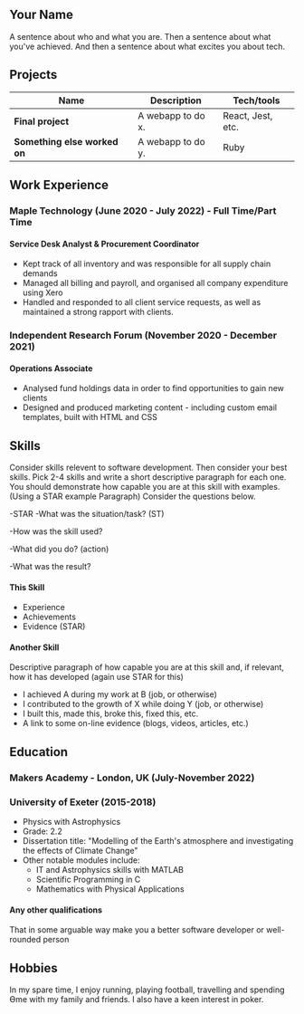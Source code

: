 ## Your Name

A sentence about who and what you are. Then a sentence about what you've achieved. And then a sentence about what excites you about tech.

## Projects

| Name                         | Description       | Tech/tools        |
| ---------------------------- | ----------------- | ----------------- |
| **Final project**            | A webapp to do x. | React, Jest, etc. |
| **Something else worked on** | A webapp to do y. | Ruby              |

## Work Experience

### Maple Technology (June 2020 - July 2022) - Full Time/Part Time  
#### Service Desk Analyst & Procurement Coordinator

- Kept track of all inventory and was responsible for all supply chain demands
- Managed all billing and payroll, and organised all company expenditure using Xero
- Handled and responded to all client service requests, as well as maintained a strong rapport with clients.

### Independent Research Forum (November 2020 - December 2021)  
#### Operations Associate

- Analysed fund holdings data in order to find opportunities to gain new clients
- Designed and produced marketing content - including custom email templates, built with HTML and CSS

## Skills

Consider skills relevent to software development. Then consider your best skills. Pick 2-4 skills and write a short descriptive paragraph for each one. You should demonstrate how capable you are at this skill with examples.
(Using a STAR example Paragraph) Consider the questions below.

-STAR
-What was the situation/task? (ST)

-How was the skill used?

-What did you do? (action)

-What was the result?


#### This Skill

- Experience
- Achievements
- Evidence (STAR)

#### Another Skill

Descriptive paragraph of how capable you are at this skill and, if relevant, how it has developed (again use STAR for this)

- I achieved A during my work at B (job, or otherwise)
- I contributed to the growth of X while doing Y (job, or otherwise)
- I built this, made this, broke this, fixed this, etc.
- A link to some on-line evidence (blogs, videos, articles, etc.)

## Education

### Makers Academy - London, UK (July-November 2022)

### University of Exeter (2015-2018)

- Physics with Astrophysics
- Grade: 2.2
- Dissertation title: "Modelling of the Earth's atmosphere and investigating the effects of Climate Change"
- Other notable modules include:
  - IT and Astrophysics skills with MATLAB
  - Scientific Programming in C
  - Mathematics with Physical Applications

#### Any other qualifications

That in some arguable way make you a better software developer or well-rounded person

## Hobbies

In my spare time, I enjoy running, playing football, travelling and spending Ɵme with my family and friends. I also have a keen interest in poker.
